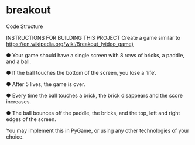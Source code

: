 # breakout

Code Structure



INSTRUCTIONS FOR BUILDING THIS PROJECT
Create a game similar to https://en.wikipedia.org/wiki/Breakout_(video_game)

● Your game should have a single screen with 8 rows of bricks, a paddle, and a ball.

● If the ball touches the bottom of the screen, you lose a ‘life’.

● After 5 lives, the game is over.

● Every time the ball touches a brick, the brick disappears and the score increases.

● The ball bounces off the paddle, the bricks, and the top, left and right edges of the
screen.

You may implement this in PyGame, or using any other technologies of your choice.
